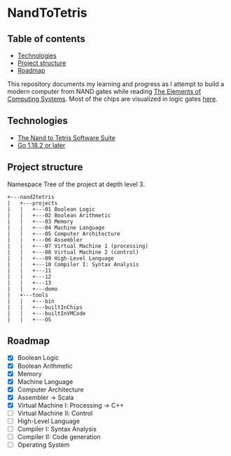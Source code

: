 
# NandToTetris

## Table of contents
* [Technologies](#technologies)
* [Project structure](#project-structure)
* [Roadmap](#roadmap)


This repository documents my learning and progress as I attempt to build a modern computer from NAND gates while reading [The Elements of Computing Systems](https://mitpress.mit.edu/books/elements-computing-systems).
Most of the chips are visualized in logic gates [here](https://circuitverse.org/users/224071).


## Technologies
 * [The Nand to Tetris Software Suite](https://www.nand2tetris.org/software)
 * [Go 1.18.2 or later](https://go.dev/)


## Project structure
Namespace Tree of the project at depth level 3.

    +---nand2tetris
    |   +---projects
    |   |   +---01 Boolean Logic
    |   |   +---02 Boolean Arithmetic
    |   |   +---03 Memory
    |   |   +---04 Machine Language
    |   |   +---05 Computer Architecture
    |   |   +---06 Assembler
    |   |   +---07 Virtual Machine 1 (processing)
    |   |   +---08 Virtual Machine 2 (control)
    |   |   +---09 High-Level Language
    |   |   +---10 Compiler I: Syntax Analysis
    |   |   +---11
    |   |   +---12
    |   |   +---13
    |   |   +---demo
    |   +---tools
    |   |   +---bin
    |   |   +---builtInChips
    |   |   +---builtInVMCode
    |   |   +---OS


## Roadmap
- [X]  Boolean Logic
- [x]  Boolean Arithmetic
- [x]  Memory
- [x]  Machine Language
- [x]  Computer Architecture
- [x]  Assembler -> Scala
- [x]  Virtual Machine I: Processing -> C++
- [ ]  Virtual Machine II: Control
- [ ]  High-Level Language
- [ ]  Compiler I: Syntax Analysis
- [ ]  Compiler II: Code generation
- [ ]  Operating System
